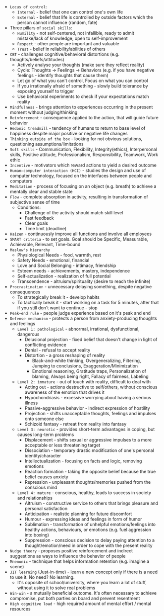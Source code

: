 * `Locus of control`:
	* `Internal` - belief that one can control one's own life
	* `External` - belief that life is controlled by outside factors which the person cannot influence (random, fate)
* Three pillars of `social skills`:
	* `Humility` - not self-centered, not infallible, ready to admit mistake/lack of knowledge, open to self-improvement
	* `Respect` - other people are important and valuable
	* `Trust` - belief in reliability/abilities of others
* `CBT` - challenges cognitive/behavioral distortions (e.g. thoughts/beliefs/attitudes)
    * Actively analyse your thoughts (make sure they reflect reality)
    * Cycle: Thoughts -> Feelings -> Behaviors (e.g. if you have negative feelings - identify thoughts that cause them)
    * Let go of what you can't control, Focus on what you can control
    * If you irrationally afraid of something - slowly build tolerance by exposing yourself to trigger
    * Use behavioral experiments to check if your expectations match reality
* `Mindfulness` - brings attention to experiences occurring in the present moment without judging/thinking
* `Reinforcement` - consequence applied to the action, that will guide future behavior
* `Hedonic treadmill` - tendency of humans to return to base level of happiness despite major positive or negative life changes
* `Thinking outside of the box` - looking for not obvious solutions, questioning assumptions/limitations
* `Soft skills` - Communication, Flexibility, Integrity(ethics), Interpersonal skills, Positive attitude, Professionalism, Responsibility, Teamwork, Work ethic
* `Incentive` - motivators which reward actions to yield a desired outcome
* `Human–computer interaction (HCI)` - studies the design and use of computer technology, focused on the interfaces between people and computers
* `Meditation` - process of focusing on an object (e.g. breath) to achieve a mentally clear and stable state
* `Flow` - complete absorption in activity, resulting in transformation of subjective sense of time
    * Conditions:
        * Challenge of the activity should match skill level
        * Fast feedback
        * Clear goals
        * Time limit (deadline)
* `Kaizen` - continuously improve all functions and involve all employees
* `SMART criteria` - to set goals. Goal should be Specific, Measurable, Achievable, Relevant, Time-bound
* `Maslow's hierarchy`
    * Physiological Needs - food, warmth, rest
    * Safety Needs - emotional, financial
    * Love and Social Belonging - intimacy, friendship
    * Esteem needs - achievements, mastery, independence
    * Self-actualization - realization of full potential
    * Transcendence - altruism/spirituality (desire to reach the infinite)
* `Procrastination` - unnecessary delaying something, despite negative consequences
    * To strategically break it - develop habits
    * To tactically break it - start working on a task for 5 minutes, after that if you still don't want to continue - stop
* `Peak–end rule` - people judge experience based on it's peak and end
* `Defense mechanism` - protects a person from anxiety-producing thoughts and feelings
    * `Level 1: pathological` - abnormal, irrational, dysfunctional, dangerous
        * Delusional projection - fixed belief that doesn't change in light of conflicting evidence
        * Denial - refusal to accept reality
        * Distortion - a gross reshaping of reality
            * Black-and-white thinking, Overgeneralizing, Filtering, Jumping to conclusions,  Exaggeration/Minimization
            * Emotional reasoning, Gratitude traps, Personalization of blaming, Always being right, Fallacy of fairness, Labeling
    * `Level 2: immature` - out of touch with reality, difficult to deal with
        * Acting out - actions destructive to self/others, without conscious awareness of the emotion that drives it
        * Hypochondriasis - excessive worrying about having a serious illness
        * Passive-aggressive behavior - Indirect expression of hostility
        * Projection - shifts unacceptable thoughts, feelings and impulses onto someone else
        * Schizoid fantasy - retreat from reality into fantasy
    * `Level 3: neurotic` - provides short-term advantages in coping, but causes long-term problems
        * Displacement - shifts sexual or aggressive impulses to a more acceptable or less threatening target
        * Dissociation - temporary drastic modification of one's personal identity/character
        * Intellectualization - focusing on facts and logic, removing emotions
        * Reaction formation - taking the opposite belief because the true belief causes anxiety
        * Repression - unpleasant thoughts/memories pushed from the conscious mind
    * `Level 4: mature` - conscious, healthy, leads to success in society and relationships
        * Altruism - constructive service to others that brings pleasure and personal satisfaction
        * Anticipation - realistic planning for future discomfort
        * Humour - expressing ideas and feelings in form of humor
        * Sublimation - transformation of unhelpful emotions/feelings into healthy actions, behaviours, or emotions (e.g. fuel aggression into boxing)
        * Suppression - conscious decision to delay paying attention to a thought/emotion/need in order to cope with the present reality
* `Nudge theory` - proposes positive reinforcement and indirect suggestions as ways to influence the behavior of people
* `Mnemonic` - technique that helps information retention (e.g. imagine a scene)
* `JIT learning` (Just-in-time) - learn a new concept only if there is a need to use it. No need? No learning.
    * It's opposite of school/university, where you learn a lot of stuff, without using it to solve real problems
* `Win-win` - a mutually beneficial outcome. It's often necessary to achieve compromise, put both parties on board and prevent resentment
* `High cognitive load` - high required amount of mental effort / mental resources
